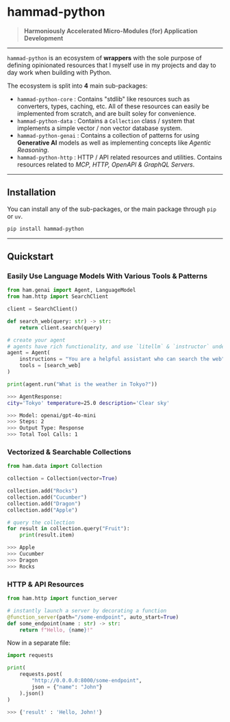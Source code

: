# **hammad-python**

> **Harmoniously Accelerated Micro-Modules (for) Application Development**

---

`hammad-python` is an ecosystem of **wrappers** with the sole purpose of defining
opinionated resources that I myself use in my projects and day to day work when
building with Python.

The ecosystem is split into **4** main sub-packages:

- `hammad-python-core` : Contains "stdlib" like resources such as converters, types, caching, etc. All of these resources can easily be implemented from scratch, and are built soley for convenience.
- `hammad-python-data` : Contains a `Collection` class / system that implements a simple vector / non vector database system.
- `hammad-python-genai` : Contains a collection of patterns for using **Generative AI** models as well as implementing concepts like *Agentic Reasoning*.
- `hammad-python-http` : HTTP / API related resources and utilities. Contains resources related to *MCP, HTTP, OpenAPI & GraphQL Servers*.

---

## Installation

You can install any of the sub-packages, or the main package through `pip` or `uv`.

```bash
pip install hammad-python
```

---

## Quickstart

### Easily Use Language Models With Various Tools & Patterns

```python
from ham.genai import Agent, LanguageModel
from ham.http import SearchClient

client = SearchClient()

def search_web(query: str) -> str:
    return client.search(query)

# create your agent
# agents have rich functionality, and use `litellm` & `instructor` under the hood
agent = Agent(
    instructions = "You are a helpful assistant who can search the web",
    tools = [search_web]
)

print(agent.run("What is the weather in Tokyo?"))
```

```bash
>>> AgentResponse:
city='Tokyo' temperature=25.0 description='Clear sky'

>>> Model: openai/gpt-4o-mini
>>> Steps: 2
>>> Output Type: Response
>>> Total Tool Calls: 1
```

### Vectorized & Searchable Collections

```python
from ham.data import Collection

collection = Collection(vector=True)

collection.add("Rocks")
collection.add("Cucumber")
collection.add("Dragon")
collection.add("Apple")

# query the collection
for result in collection.query("Fruit"):
    print(result.item)
```

```bash
>>> Apple
>>> Cucumber
>>> Dragon
>>> Rocks
```

### HTTP & API Resources

```python
from ham.http import function_server

# instantly launch a server by decorating a function
@function_server(path="/some-endpoint", auto_start=True)
def some_endpoint(name : str) -> str:
    return f"Hello, {name}!"
```

Now in a separate file:

```python
import requests

print(
    requests.post(
        "http://0.0.0.0:8000/some-endpoint",
        json = {"name": "John"}
    ).json()
)
```

```bash
>>> {'result' : 'Hello, John!'}
```